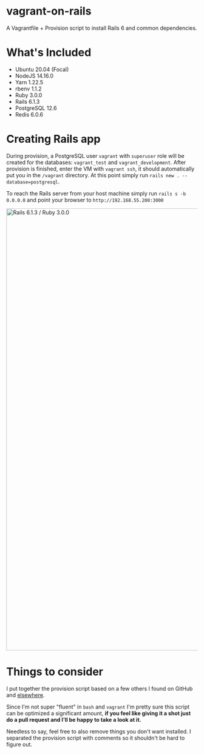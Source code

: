 # vagrant-on-rails
A Vagrantfile + Provision script to install Rails 6 and common dependencies.

# What's Included
- Ubuntu 20.04 (Focal)
- NodeJS 14.16.0
- Yarn 1.22.5
- rbenv 1.1.2
- Ruby 3.0.0
- Rails 6.1.3
- PostgreSQL 12.6
- Redis 6.0.6

# Creating Rails app
During provision, a PostgreSQL user `vagrant` with `superuser` role will be created for the databases: `vagrant_test` and `vagrant_development`.
After provision is finished, enter the VM with `vagrant ssh`, it should automatically put you in the `/vagrant` directory. At this point simply run `rails new . --database=postgresql`.

To reach the Rails server from your host machine simply run `rails s -b 0.0.0.0` and point your browser to `http://192.168.55.200:3000`

<img width="1165" alt="Rails 6.1.3 / Ruby 3.0.0" src="https://user-images.githubusercontent.com/1434675/111034489-e6ec6900-83e3-11eb-93b4-949a2214524f.png">

# Things to consider
I put together the provision script based on a few others I found on GitHub and [elsewhere](https://gorails.com/setup/ubuntu/18.04).

Since I'm not super "fluent" in `bash` and `vagrant` I'm pretty sure this script can be optimized a significant amount, **if you feel like giving it a shot just do a pull request and I'll be happy to take a look at it.**

Needless to say, feel free to also remove things you don't want installed. I separated the provision script with comments so it shouldn't be hard to figure out.
